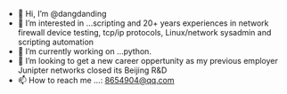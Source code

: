 
- 👋 Hi, I’m @dangdanding
- 👀 I’m interested in ...scripting and 20+ years experiences in network firewall device testing, tcp/ip protocols, Linux/network sysadmin and scripting automation
- 🌱 I’m currently working on ...python.
- 💞️ I’m looking to get a new career oppertunity as my previous employer Junipter networks closed its Beijing R&D
- 📫 How to reach me ...: 8654904@qq.com

<!---
dangdanding/dangdanding is a ✨ special ✨ repository because its `README.md` (this file) appears on your GitHub profile.
You can click the Preview link to take a look at your changes.
--->
